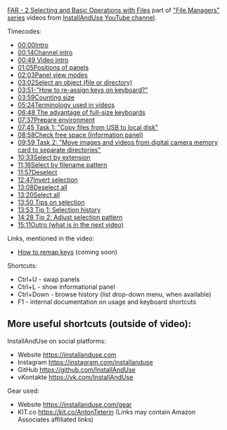 [FAR - 2 Selecting and Basic Operations with Files](https://youtu.be/nRyI4dFh2ak)
part of ["File Managers" series](https://geni.us/gJnNca) videos
from [InstallAndUse YouTube channel](https://geni.us/WvxAdmi).

Timecodes:
- [00:00​ Intro](https://www.youtube.com/watch?v=nRyI4dFh2ak&t=0s)
- [00:14​ Channel intro](https://www.youtube.com/watch?v=nRyI4dFh2ak&t=14s)
- [00:49​ Video intro](https://www.youtube.com/watch?v=nRyI4dFh2ak&t=49s)
- [01:05​ Positions of panels](https://www.youtube.com/watch?v=nRyI4dFh2ak&t=65s)
- [02:03​ Panel view modes](https://www.youtube.com/watch?v=nRyI4dFh2ak&t=123s)
- [03:02​ Select an object (file or directory)](https://www.youtube.com/watch?v=nRyI4dFh2ak&t=182s)
- [03:51​ -"How to re-assign keys on keyboard?"](https://www.youtube.com/watch?v=nRyI4dFh2ak&t=231s)
- [03:59​ Counting size](https://www.youtube.com/watch?v=nRyI4dFh2ak&t=239s)
- [05:24​ Terminology used in videos](https://www.youtube.com/watch?v=nRyI4dFh2ak&t=324s)
- [06:48​ The advantage of full-size keyboards](https://www.youtube.com/watch?v=nRyI4dFh2ak&t=408s)
- [07:37​ Prepare environment](https://www.youtube.com/watch?v=nRyI4dFh2ak&t=457s)
- [07:45​ Task 1: "Copy files from USB to local disk"](https://www.youtube.com/watch?v=nRyI4dFh2ak&t=465s)
- [08:58​ Check free space (Information panel)](https://www.youtube.com/watch?v=nRyI4dFh2ak&t=538s)
- [09:59​ Task 2: "Move images and videos from digital camera memory card to separate directories"](https://www.youtube.com/watch?v=nRyI4dFh2ak&t=599s)
- [10:33​ Select by extension](https://www.youtube.com/watch?v=nRyI4dFh2ak&t=633s)
- [11:16​ Select by filename pattern](https://www.youtube.com/watch?v=nRyI4dFh2ak&t=676s)
- [11:57​ Deselect](https://www.youtube.com/watch?v=nRyI4dFh2ak&t=717s)
- [12:47​ Invert selection](https://www.youtube.com/watch?v=nRyI4dFh2ak&t=767s)
- [13:08​ Deselect all](https://www.youtube.com/watch?v=nRyI4dFh2ak&t=788s)
- [13:20​ Select all](https://www.youtube.com/watch?v=nRyI4dFh2ak&t=800s)
- [13:50​ Tips on selection](https://www.youtube.com/watch?v=nRyI4dFh2ak&t=830s)
- [13:53​ Tip 1: Selection history](https://www.youtube.com/watch?v=nRyI4dFh2ak&t=833s)
- [14:28​ Tip 2: Adjust selection pattern](https://www.youtube.com/watch?v=nRyI4dFh2ak&t=868s)
- [15:11​ Outro (what is in the next video)](https://www.youtube.com/watch?v=nRyI4dFh2ak&t=911s)

Links, mentioned in the video:
- [How to remap keys](https://InstallAndUse.com) (coming soon)

Shortcuts:
- Ctrl+U - swap panels
- Ctrl+L - show informational panel
- Ctrl+Down - browse history (list drop-down menu, when available)
- F1 - internal documentation on usage and keyboard shortcuts



More useful shortcuts (outside of video):
-


InstallAndUse on social platforms:
- Website https://installanduse.com
- Instagram https://instagram.com/installanduse
- GitHub https://github.com/InstallAndUse
- vKontakte https://vk.com/InstallAndUse

Gear used:
- Website https://installanduse.com/gear
- KIT.co https://kit.co/AntonTeterin (Links may contain Amazon Associates affiliated links)
